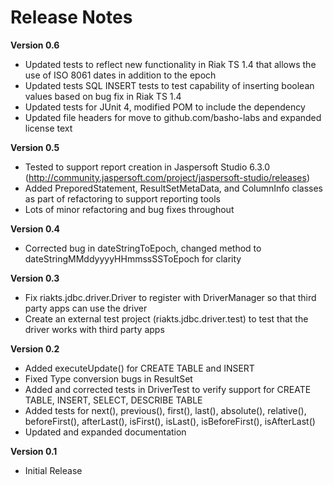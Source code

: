 # Release Notes

**Version 0.6**
- Updated tests to reflect new functionality in Riak TS 1.4 that allows the use of ISO 8061 dates in addition to the epoch
- Updated tests SQL INSERT tests to test capability of inserting boolean values based on bug fix in Riak TS 1.4
- Updated tests for JUnit 4, modified POM to include the dependency
- Updated file headers for move to github.com/basho-labs and expanded license text

**Version 0.5**
- Tested to support report creation in Jaspersoft Studio 6.3.0 (http://community.jaspersoft.com/project/jaspersoft-studio/releases)
- Added PreporedStatement, ResultSetMetaData, and ColumnInfo classes as part of refactoring to support reporting tools
- Lots of minor refactoring and bug fixes throughout 

**Version 0.4**
- Corrected bug in dateStringToEpoch, changed method to dateStringMMddyyyyHHmmssSSToEpoch for clarity

**Version 0.3**
- Fix riakts.jdbc.driver.Driver to register with DriverManager so that third party apps can use the driver
- Create an external test project (riakts.jdbc.driver.test) to test that the driver works with third party apps

**Version 0.2**
- Added executeUpdate() for CREATE TABLE and INSERT
- Fixed Type conversion bugs in ResultSet
- Added and corrected tests in DriverTest to verify support for CREATE TABLE, INSERT, SELECT, DESCRIBE TABLE
- Added tests for next(), previous(), first(), last(), absolute(), relative(), beforeFirst(), afterLast(), isFirst(), isLast(), isBeforeFirst(), isAfterLast()
- Updated and expanded documentation

**Version 0.1**
- Initial Release